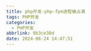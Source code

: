 ```yaml
---
title: php开发-php-fpm进程被占满
tags: PHP开发
categories:
  - PHP开发
abbrlink: 9b3ce30d
date: 2024-06-24 14:47:51
---
```

